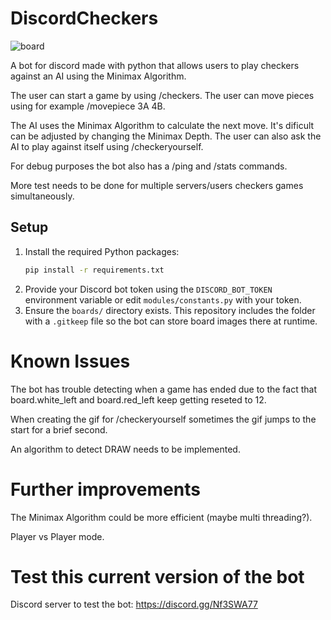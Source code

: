 # DiscordCheckers
![board](https://user-images.githubusercontent.com/23345523/131253600-4bce1d31-d903-45ae-a45c-36b79e02f57a.png)

A bot for discord made with python that allows users to play checkers against an AI using the Minimax Algorithm.

The user can start a game by using /checkers.
The user can move pieces using for example /movepiece 3A 4B.

The AI uses the Minimax Algorithm to calculate the next move. It's dificult can be adjusted by changing the Minimax Depth.
The user can also ask the AI to play against itself using /checkeryourself.

For debug purposes the bot also has a /ping and /stats commands.

More test needs to be done for multiple servers/users checkers games simultaneously.

## Setup

1. Install the required Python packages:
   ```bash
   pip install -r requirements.txt
   ```
2. Provide your Discord bot token using the `DISCORD_BOT_TOKEN` environment
   variable or edit `modules/constants.py` with your token.
3. Ensure the `boards/` directory exists. This repository includes the folder
   with a `.gitkeep` file so the bot can store board images there at runtime.

# Known Issues

The bot has trouble detecting when a game has ended due to the fact that board.white_left and board.red_left keep getting reseted to 12.

When creating the gif for /checkeryourself sometimes the gif jumps to the start for a brief second.

An algorithm to detect DRAW needs to be implemented.

# Further improvements

The Minimax Algorithm could be more efficient (maybe multi threading?).

Player vs Player mode.

# Test this current version of the bot
Discord server to test the bot:
https://discord.gg/Nf3SWA77

